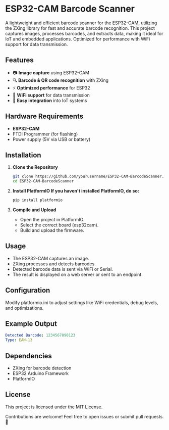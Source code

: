 # ESP32-CAM Barcode Scanner

A lightweight and efficient barcode scanner for the ESP32-CAM, utilizing the ZXing library for fast and accurate barcode recognition. This project captures images, processes barcodes, and extracts data, making it ideal for IoT and embedded applications. Optimized for performance with WiFi support for data transmission.


## Features
- 📷 **Image capture** using ESP32-CAM
- 🔍 **Barcode & QR code recognition** with ZXing
- ⚡ **Optimized performance** for ESP32
- 📡 **WiFi support** for data transmission
- 🔧 **Easy integration** into IoT systems

## Hardware Requirements
- **ESP32-CAM**  
- FTDI Programmer (for flashing)  
- Power supply (5V via USB or battery)

## Installation

1. **Clone the Repository**
   ```sh
   git clone https://github.com/yourusername/ESP32-CAM-BarcodeScanner.git
   cd ESP32-CAM-BarcodeScanner
   ```

2. **Install PlatformIO If you haven't installed PlatformIO, do so:**
   ```sh
   pip install platformio
   ```

3. **Compile and Upload**
   - Open the project in PlatformIO.
   - Select the correct board (esp32cam).
   - Build and upload the firmware.

## Usage
   - The ESP32-CAM captures an image.
   - ZXing processes and detects barcodes.
   - Detected barcode data is sent via WiFi or Serial.
   - The result is displayed on a web server or sent to an endpoint.

## Configuration
   Modify platformio.ini to adjust settings like WiFi credentials, debug levels, and optimizations.

## Example Output
   ```yaml
Detected Barcode: 1234567890123
Type: EAN-13
   ```

## Dependencies
- ZXing for barcode detection
- ESP32 Arduino Framework
- PlatformIO

## License
This project is licensed under the MIT License.

Contributions are welcome! Feel free to open issues or submit pull requests. 🚀
